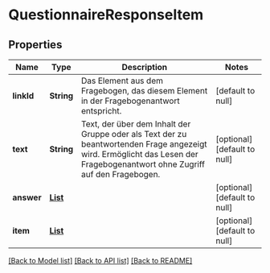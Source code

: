 # QuestionnaireResponseItem
## Properties

| Name | Type | Description | Notes |
|------------ | ------------- | ------------- | -------------|
| **linkId** | **String** | Das Element aus dem Fragebogen, das diesem Element in der Fragebogenantwort entspricht. | [default to null] |
| **text** | **String** | Text, der über dem Inhalt der Gruppe oder als Text der zu beantwortenden Frage angezeigt wird. Ermöglicht das Lesen der Fragebogenantwort ohne Zugriff auf den Fragebogen. | [optional] [default to null] |
| **answer** | [**List**](QuestionnaireResponseAnswer.md) |  | [optional] [default to null] |
| **item** | [**List**](QuestionnaireResponseItem.md) |  | [optional] [default to null] |

[[Back to Model list]](../README.md#documentation-for-models) [[Back to API list]](../README.md#documentation-for-api-endpoints) [[Back to README]](../README.md)

